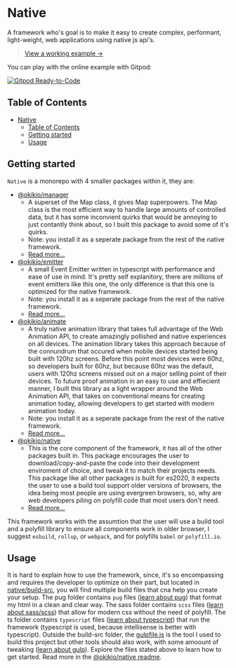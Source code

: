 # Native
A framework who's goal is to make it easy to create complex, performant, light-weight, web applications using native js api's.

> [View a working example  &#8594;](https://okikio.github.io/native/packages/native/docs/)

You can play with the online example with Gitpod:

[![Gitpod Ready-to-Code](https://img.shields.io/badge/Gitpod-Ready--to--Code-blue?logo=gitpod)](https://gitpod.io/#https://github.com/okikio/native)

## Table of Contents
- [Native](#native)
  - [Table of Contents](#table-of-contents)
  - [Getting started](#getting-started)
  - [Usage](#usage)

## Getting started

`Native` is a monorepo with 4 smaller packages within it, they are:
* [@okikio/manager](./packages/manager)
  * A superset of the Map class, it gives Map superpowers. The Map class is the most efficient way to handle large amounts of controlled data, but it has some inconvient quirks that would be annoying to just contantly think about, so I built this package to avoid some of it's quirks.
  * Note: you install it as a seperate package from the rest of the native framework.
  * [Read more...](./packages/manager/README.md)
* [@okikio/emitter](./packages/emitter)
  * A small Event Emitter written in typescript with performance and ease of use in mind. It's pretty self explanitory, there are millions of event emitters like this one, the only difference is that this one is optimized for the native framework.
  * Note: you install it as a seperate package from the rest of the native framework.
  * [Read more...](./packages/emitter/README.md)
* [@okikio/animate](./packages/animate)
  * A truly native animation library that takes full advantage of the Web Animation API, to create amazingly pollished and native experiences on all devices. The animation library takes this approach because of the connundrum that occured when mobile devices started being built with 120hz screens. Before this point most devices were 60hz, so developers built for 60hz, but because 60hz was the default, users with 120hz screens missed out on a major selling point of their devices. To future proof animation in an easy to use and effiecient manner, I built this library as a light wrapper around the Web Animation API, that takes on conventional means for creating animation today, allowing developers to get started with modern animation today.
  * Note: you install it as a seperate package from the rest of the native framework.
  * [Read more...](./packages/animate/README.md)
* [@okikio/native](./packages/native)
  * This is the core component of the framework, it has all of the other packages built in. This package encourages the user to download/copy-and-paste the code into their development enviroment of choice, and tweak it to match their projects needs. This package like all other packages is built for es2020, it expects the user to use a build tool support older versions of browsers, the idea being most people are using evergreen browsers, so, why are web developers piling on polyfill code that most users don't need.
  * [Read more...](./packages/native/README.md)

This framework works with the assumtion that the user will use a build tool and a polyfill library to ensure all components work in older browser, I suggest `esbuild`, `rollup`, or `webpack`, and for polyfills `babel` or `polyfill.io`.

## Usage

It is hard to explain how to use the framework, since, it's so encompassing and requires the developer to optimize on their part, but located in [native/build-src](./packages/native/build-src), you will find multiple build files that cna help you create your setup. The pug folder contains `pug` files ([learn about pug](https://pugjs.org/api/getting-started.html)) that format my html in a clean and clear way. The sass folder contains `scss` files ([learn about sass/scss](https://sass-lang.com/guide)) that allow for modern css without the need of polyfill. The ts folder contains `typescript` files ([learn about typescript](https://www.typescriptlang.org/)) that run the framework (typescript is used, because intellisense is better with typescript). Outside the build-src folder, the [gulpfile.js](./packages/native/gulpfile.js) is the tool I used to build this project but other tools should also work, with some amoount of tweaking ([learn about gulp](https://gulpjs.com/)). Explore the files stated above to learn how to get started. Read more in the [@okikio/native readme](./package/native/readm.md).
